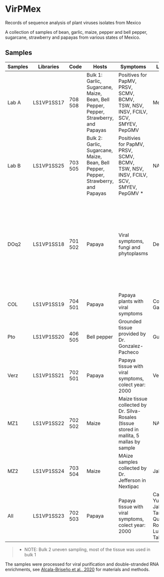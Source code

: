 # VirPMex
Records of sequence analysis of plant viruses isolates from Mexico

A collection of samples of  bean, garlic, maize, pepper and bell pepper, sugarcane, strawberry and papayas from various states of Mexico.

## Samples
| Samples  | Libraries | Code  | Hosts | Symptoms | Location                         |  Microscopy |
|-------|------------|----------|------------------------------------------------------------------------------------------------|----------------------------------------------------------------------------------------------------------------------------------------------------------------------------------------------------------------------------------------------------------------------------------------------------------|-----------------------------------|--------------------------------------------------------------------------------------------------------------------------------------|
| Lab A | LS1VP1SS17 | 708 508  | Bulk 1: Garlic, Sugarcane, Maize, Bean, Bell Pepper, Pepper, Strawberry, and Papayas | Positives for PapMV, PRSV, SCMV, BCMV, TSW, NSV, INSV, FCILV, SCV, SMYEV, PepGMV | Mexico | Icosahedral 20-40 nm ø, flexible-filamentous 250-280 nm in lenght |
| Lab B | LS1VP1SS25 | 703 505  | Bulk 2: Garlic, Sugarcane, Maize, Bean, Bell Pepper, Pepper, Strawberry, and Papayas | Positivies for PapMV, PRSV, SCMV, BCMV, TSW, NSV, INSV, FCILV, SCV, SMYEV, PepGMV * | NA | Icosahedral 20-40 nm ø, flexible-filamentous 250-280 nm in lenght |
| DOq2  | LS1VP1SS18 | 701 502  | Papaya  | Viral symptoms, fungi and phytoplasms | Depresion   |  Icosahedral  17-70 nm ø,     flexible filamentous 101-167 nm in lenght, phages: capside 62 nm, tail 10 nm in lenght, bullet shape 170 nm in lenght |
| COL   | LS1VP1SS19 | 704 501  | Papaya | Papaya plants with viral symptoms | Colima - Gaby | None |
| Pto   | LS1VP1SS20 | 406 505  | Bell pepper | Grounded tissue provided by Dr. Gonzalez-Pacheco | Guanajuato | None |
| Verz  | LS1VP1SS21 | 702 501  | Papaya | Papaya tissue with viral symptoms, colect year: 2000 |  Veracruz | None |
| MZ1   | LS1VP1SS22 | 702 502  | Maize | Maize tissue collected by Dr. Silva-Rosales (tissue stored in mallita, 5 mallas by sample | NA | None |
| MZ2   | LS1VP1SS24 | 703 504  | Maize | MAize samples collected by Dr. Jefferson in Nextipac | Jalisco | None |
| All   | LS1VP1SS23 | 702 503  | Papaya | Papaya tissue with viral symptoms, colect year: 2000 |  Campeche, Yucatan, Jalisco, Tamaulipas, Quitana Roo, San Luis y Tabasco | None |
> * NOTE: Bulk 2 uneven sampling, most of the tissue was used in bulk 1

The samples were processed for viral purification and double-stranded RNA enrichments, see [Alcala-Briseño et al., 2020](https://journals.asm.org/doi/10.1128/mSystems.00423-19) for materials and methods. 
